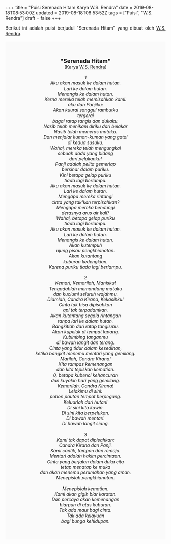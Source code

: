 +++
title = "Puisi Serenada Hitam Karya W.S. Rendra"
date = 2019-08-18T08:53:00Z
updated = 2019-08-18T08:53:52Z
tags = ["Puisi", "W.S. Rendra"]
draft = false
+++

<div dir="ltr" style="text-align: left;" trbidi="on"><div style="text-align: justify;">Berikut ini adalah puisi berjudul "Serenada Hitam" yang dibuat oleh <a href="https://ensiklopedia.kemdikbud.go.id/sastra/artikel/Rendra" target="_blank">W.S. Rendra</a>.</div><br /><div style="background: #FAFAFA; font-size: 14px; height: auto; margin: 0 auto; padding: 50px; text-align: center; width: auto;"><span style="font-size: 18px;"><b>"Serenada Hitam"</b></span><br />(Karya <a href="https://www.sekata.web.id/tags/w.s.-rendra" target="_blank">W.S. Rendra</a>) <br /><br /><i>1<br />Aku akan masuk ke dalam hutan.<br />Lari ke dalam hutan.<br />Menangis ke dalam hutan.<br />Kerna mereka telah memisahkan kami:<br />aku dan Panjiku:<br />Akan kuurai sanggul rambutku<br />tergerai<br />bagai ratap tangis dan dukaku.<br />Nasib telah menikam diriku dari belakar<br />Nasib telah memeras mataku.<br />Dan menjalar kuman-kuman yang gatal<br />di kedua susuku.<br />Wahai, mereka telah mengungkai<br />sebuah dada yang bidang<br />dari pelukanku!<br />Panji adalah pelita gemerlap<br />bersinar dalam puriku.<br />Kini betapa gelap puriku<br />tiada lagi berlampu.<br />Aku akan masuk ke dalam hutan.<br />Lari ke dalam hutan.<br />Mengapa mereka rintangi<br />cinta yang tak'kan terpisahkan?<br />Mengapa mereka bendungi<br />derasnya arus air kali?<br />Wahai, betapa gelap puriku<br />tiada lagi berlampu.<br />Aku akan masuk ke dalam hutan.<br />Lari ke dalam hutan.<br />Menangis ke dalam hutan.<br />Akan kutempuh<br />ujung pisau pengkhianatan.<br />Akan kutantang<br />kuburan kedengkian.<br />Karena puriku tiada lagi berlampu.<br /><br />2<br />Kemari; Kemarilah, Manisku!<br />Tengadahlah memandang mataku<br />dan kuciumi seluruh wajahmu.<br />Diamlah, Candra Kirana, Kekasihku!<br />Cinta tak bisa dipisahkan<br />api tak terpadamkan.<br />Akan kutantang segala rintangan<br />tanpa lari ke dalam hutan.<br />Bangkitlah dari ratap tangismu.<br />Akan kupeluk di tempat lapang.<br />Kubimbing tanganmu<br />di bawah langit dan terang.<br />Cinta yang tidur dalam kesedihan,<br />ketika bangkit menemu mentari yang gemilang.<br />Marilah, Candra Kirana!<br />Kita rampas kemenangan<br />dan kita tepiskan kematian.<br />0, betapa kubenci kehancuran<br />dan kuyakin hari yang gemilang.<br />Kemarilah, Candra Kirana!<br />Lelakimu di sini:<br />pohon pautan tempat berpegang.<br />Keluarlah dari hutan!<br />Di sini kita kawin.<br />Di sini kita berpelukan.<br />Di bawah mentari.<br />Di bawah langit siang.<br /><br />3<br />Kami tak dapat dipisahkan:<br />Candra Kirana dan Panji.<br />Kami cantik, tampan dan remaja.<br />Mentari adalah hakim percintaan.<br />Cinta yang berjalan dalam duka cita<br />tetap menatap ke muka<br />dan akan menemu perumahan yang aman.<br />Menepislah pengkhianatan.<br /><br />Menepislah kematian.<br />Kami akan gigih biar karatan.<br />Dan percaya akan kemenangan<br />biarpun di atas kuburan.<br />Tak ada maut bagi cinta.<br />Tak ada kelayuan<br />bagi bunga kehidupan.</i> </div></div>
